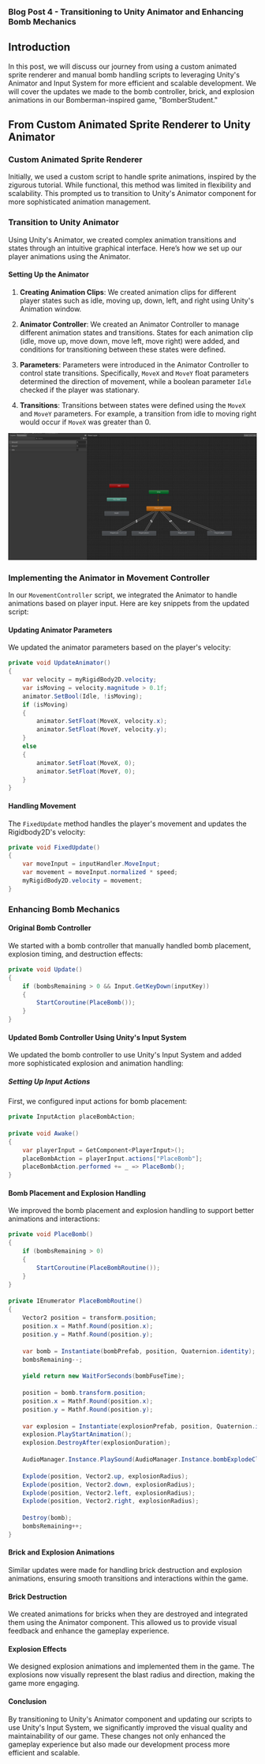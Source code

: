 ### Blog Post 4 - Transitioning to Unity Animator and Enhancing Bomb Mechanics

## Introduction
In this post, we will discuss our journey from using a custom animated sprite renderer and manual bomb handling scripts to leveraging Unity's Animator and Input System for more efficient and scalable development. We will cover the updates we made to the bomb controller, brick, and explosion animations in our Bomberman-inspired game, "BomberStudent."

## From Custom Animated Sprite Renderer to Unity Animator

### Custom Animated Sprite Renderer
Initially, we used a custom script to handle sprite animations, inspired by the zigurous tutorial. While functional, this method was limited in flexibility and scalability. This prompted us to transition to Unity's Animator component for more sophisticated animation management.

### Transition to Unity Animator

Using Unity's Animator, we created complex animation transitions and states through an intuitive graphical interface. Here’s how we set up our player animations using the Animator.

#### Setting Up the Animator

1. **Creating Animation Clips**: We created animation clips for different player states such as idle, moving up, down, left, and right using Unity's Animation window.

2. **Animator Controller**: We created an Animator Controller to manage different animation states and transitions. States for each animation clip (idle, move up, move down, move left, move right) were added, and conditions for transitioning between these states were defined.

3. **Parameters**: Parameters were introduced in the Animator Controller to control state transitions. Specifically, `MoveX` and `MoveY` float parameters determined the direction of movement, while a boolean parameter `Idle` checked if the player was stationary.

4. **Transitions**: Transitions between states were defined using the `MoveX` and `MoveY` parameters. For example, a transition from idle to moving right would occur if `MoveX` was greater than 0.

![Animator Setup](https://github.com/Christopher-Gadgaard/GMD-Course/blob/main/Blog%20Posts/Screenshots/Animator.png)

### Implementing the Animator in Movement Controller

In our `MovementController` script, we integrated the Animator to handle animations based on player input. Here are key snippets from the updated script:

#### Updating Animator Parameters

We updated the animator parameters based on the player's velocity:

```csharp
private void UpdateAnimator()
{
    var velocity = myRigidBody2D.velocity;
    var isMoving = velocity.magnitude > 0.1f;
    animator.SetBool(Idle, !isMoving);
    if (isMoving)
    {
        animator.SetFloat(MoveX, velocity.x);
        animator.SetFloat(MoveY, velocity.y);
    }
    else
    {
        animator.SetFloat(MoveX, 0);
        animator.SetFloat(MoveY, 0);
    }
}
```

#### Handling Movement

The `FixedUpdate` method handles the player's movement and updates the Rigidbody2D's velocity:

```csharp
private void FixedUpdate()
{
    var moveInput = inputHandler.MoveInput;
    var movement = moveInput.normalized * speed;
    myRigidBody2D.velocity = movement;
}
```

### Enhancing Bomb Mechanics
#### Original Bomb Controller

We started with a bomb controller that manually handled bomb placement, explosion timing, and destruction effects:

```csharp
private void Update()
{
    if (bombsRemaining > 0 && Input.GetKeyDown(inputKey))
    {
        StartCoroutine(PlaceBomb());
    }
}
```

#### Updated Bomb Controller Using Unity's Input System
We updated the bomb controller to use Unity's Input System and added more sophisticated explosion and animation handling:

##### Setting Up Input Actions
First, we configured input actions for bomb placement:

```csharp
private InputAction placeBombAction;

private void Awake()
{
    var playerInput = GetComponent<PlayerInput>();
    placeBombAction = playerInput.actions["PlaceBomb"];
    placeBombAction.performed += _ => PlaceBomb();
}
```

#### Bomb Placement and Explosion Handling
We improved the bomb placement and explosion handling to support better animations and interactions:

```csharp
private void PlaceBomb()
{
    if (bombsRemaining > 0)
    {
        StartCoroutine(PlaceBombRoutine());
    }
}

private IEnumerator PlaceBombRoutine()
{
    Vector2 position = transform.position;
    position.x = Mathf.Round(position.x);
    position.y = Mathf.Round(position.y);

    var bomb = Instantiate(bombPrefab, position, Quaternion.identity);
    bombsRemaining--;

    yield return new WaitForSeconds(bombFuseTime);

    position = bomb.transform.position;
    position.x = Mathf.Round(position.x);
    position.y = Mathf.Round(position.y);

    var explosion = Instantiate(explosionPrefab, position, Quaternion.identity);
    explosion.PlayStartAnimation();
    explosion.DestroyAfter(explosionDuration);

    AudioManager.Instance.PlaySound(AudioManager.Instance.bombExplodeClip);

    Explode(position, Vector2.up, explosionRadius);
    Explode(position, Vector2.down, explosionRadius);
    Explode(position, Vector2.left, explosionRadius);
    Explode(position, Vector2.right, explosionRadius);

    Destroy(bomb);
    bombsRemaining++;
}
```

#### Brick and Explosion Animations
Similar updates were made for handling brick destruction and explosion animations, ensuring smooth transitions and interactions within the game.

#### Brick Destruction
We created animations for bricks when they are destroyed and integrated them using the Animator component. This allowed us to provide visual feedback and enhance the gameplay experience.

#### Explosion Effects
We designed explosion animations and implemented them in the game. The explosions now visually represent the blast radius and direction, making the game more engaging.

#### Conclusion
By transitioning to Unity's Animator component and updating our scripts to use Unity's Input System, we significantly improved the visual quality and maintainability of our game. These changes not only enhanced the gameplay experience but also made our development process more efficient and scalable.

